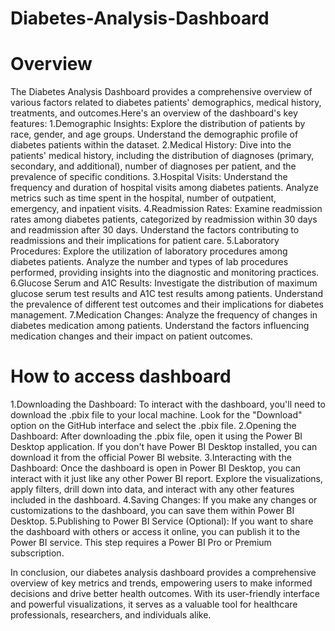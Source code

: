 # Diabetes-Analysis-Dashboard
# Overview
The Diabetes Analysis Dashboard provides a comprehensive overview of various factors related to diabetes patients' demographics, medical history, treatments, and outcomes.Here's an overview of the dashboard's key features:
1.Demographic Insights: Explore the distribution of patients by race, gender, and age groups. Understand the demographic profile of diabetes patients within the dataset.
2.Medical History: Dive into the patients' medical history, including the distribution of diagnoses (primary, secondary, and additional), number of diagnoses per patient, and the prevalence of specific conditions.
3.Hospital Visits: Understand the frequency and duration of hospital visits among diabetes patients. Analyze metrics such as time spent in the hospital, number of outpatient, emergency, and inpatient visits.
4.Readmission Rates: Examine readmission rates among diabetes patients, categorized by readmission within 30 days and readmission after 30 days. Understand the factors contributing to readmissions and their implications for patient care.
5.Laboratory Procedures: Explore the utilization of laboratory procedures among diabetes patients. Analyze the number and types of lab procedures performed, providing insights into the diagnostic and monitoring practices.
6.Glucose Serum and A1C Results: Investigate the distribution of maximum glucose serum test results and A1C test results among patients. Understand the prevalence of different test outcomes and their implications for diabetes management.
7.Medication Changes: Analyze the frequency of changes in diabetes medication among patients. Understand the factors influencing medication changes and their impact on patient outcomes.
# How to access dashboard
1.Downloading the Dashboard: To interact with the dashboard, you'll need to download the .pbix file to your local machine. Look for the "Download" option on the GitHub interface and select the .pbix file.
2.Opening the Dashboard: After downloading the .pbix file, open it using the Power BI Desktop application. If you don't have Power BI Desktop installed, you can download it from the official Power BI website.
3.Interacting with the Dashboard: Once the dashboard is open in Power BI Desktop, you can interact with it just like any other Power BI report. Explore the visualizations, apply filters, drill down into data, and interact with any other features included in the dashboard.
4.Saving Changes: If you make any changes or customizations to the dashboard, you can save them within Power BI Desktop.
5.Publishing to Power BI Service (Optional): If you want to share the dashboard with others or access it online, you can publish it to the Power BI service. This step requires a Power BI Pro or Premium subscription.

In conclusion, our diabetes analysis dashboard provides a comprehensive overview of key metrics and trends, empowering users to make informed decisions and drive better health outcomes. With its user-friendly interface and powerful visualizations, it serves as a valuable tool for healthcare professionals, researchers, and individuals alike.








